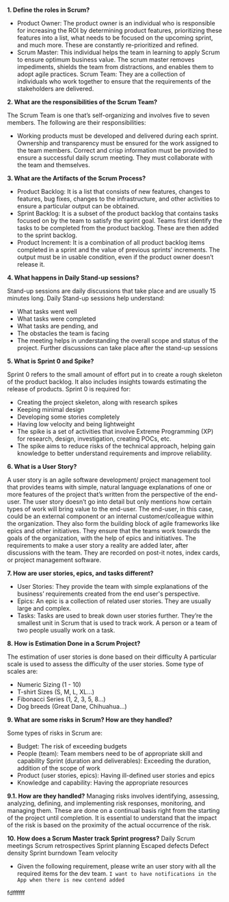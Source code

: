 
**1. Define the roles in Scrum?**

 - Product Owner: The product owner is an individual who is responsible
   for increasing the ROI by determining product features, prioritizing
   these features into a list, what needs to be focused on the upcoming
   sprint, and much more. These are constantly re-prioritized and
   refined. 
 - Scrum Master: This individual helps the team in learning to    apply
   Scrum to ensure optimum business value. The scrum master    removes
   impediments, shields the team from distractions, and enables    them
   to adopt agile practices.     Scrum Team: They are a collection of   
   individuals who work together to ensure that the requirements of the 
   stakeholders are delivered.

**2. What are the responsibilities of the Scrum Team?**

The Scrum Team is one that’s self-organizing and involves five to seven members. The following are their responsibilities:

 - Working products must be developed and delivered during each sprint.
   Ownership and transparency must be ensured for the work assigned to
   the team members. 
   Correct and crisp information must be provided to
   ensure a successful daily scrum meeting. 
   They must collaborate with
   the team and themselves.

**3. What are the Artifacts of the Scrum Process?**

 - Product Backlog: It is a list that consists of new features, changes 
   to features, bug fixes, changes to the infrastructure, and other
   activities to ensure a particular output can be obtained.
 - Sprint Backlog: It is a subset of the product backlog that contains
   tasks focused on by the team to satisfy the sprint goal. Teams
   first identify the tasks to be completed from the product backlog.
   These are then added to the sprint backlog.
  - Product Increment: It is a combination of all product backlog items
   completed in a sprint and the value of previous sprints' increments.
   The output must be in  usable condition, even if the product
   owner doesn’t release it.

**4. What happens in Daily Stand-up sessions?**

Stand-up sessions are daily discussions that take place and are usually 15 minutes long. Daily Stand-up sessions help understand:

 - What tasks went well
 - What tasks were completed
 - What tasks are pending, and
 - The obstacles the team is facing
 - The meeting helps in understanding the overall scope and status of
   the project. Further discussions can take place after the stand-up
   sessions

**5. What is Sprint 0 and Spike?**

Sprint 0 refers to the small amount of effort put in to create a rough skeleton of the product backlog. It also includes insights towards estimating the release of products. Sprint 0 is required for: 

 - Creating the project skeleton, along with research spikes
 - Keeping minimal design
 - Developing some stories completely
 - Having low velocity and being lightweight
 - The spike is a set of activities that involve Extreme Programming
   (XP) for research, design, investigation, creating POCs, etc.
 - The spike aims to reduce risks of the technical approach, helping
   gain knowledge to better understand requirements and improve
   reliability. 

**6. What is a User Story?**

A user story is an agile software development/ project management tool that provides teams with simple, natural language explanations of one or more features of the project that’s written from the perspective of the end-user.
The user story doesn’t go into detail but only mentions how certain types of work will bring value to the end-user. The end-user, in this case, could be an external component or an internal customer/colleague within the organization.
They also form the building block of agile frameworks like epics and other initiatives.
They ensure that the teams work towards the goals of the organization, with the help of epics and initiatives.
The requirements to make a user story a reality are added later, after discussions with the team.
They are recorded on post-it notes, index cards, or project management software.

**7. How are user stories, epics, and tasks different?**

 - User Stories: They provide the team with simple explanations of the
   business’ requirements created from the end user's perspective.
 - Epics: An epic is a collection of related user stories. They are
   usually large and complex.
 - Tasks: Tasks are used to break down user stories further. They’re the
   smallest unit in Scrum that is used to track work. A person or a team
   of two people usually work on a task.

**8. How is Estimation Done in a Scrum Project?**

The estimation of user stories is done based on their difficulty 
A particular scale is used to assess the difficulty of the user stories. Some type of scales are: 

 - Numeric Sizing (1 - 10)
 - T-shirt Sizes (S, M, L, XL…)
 - Fibonacci Series (1, 2, 3, 5, 8…)
 - Dog breeds (Great Dane, Chihuahua…)

**9. What are some risks in Scrum? How are they handled?**

Some types of risks in Scrum are:

 - Budget: The risk of exceeding budgets
 - People (team): Team members need to be of appropriate skill and
   capability Sprint (duration and deliverables): Exceeding the
   duration, addition of  the scope of work
 - Product (user stories, epics): Having ill-defined user stories and
   epics
 - Knowledge and capability: Having the appropriate resources

**9.1. How are they handled?** 
Managing risks involves identifying, assessing, analyzing, defining, and implementing risk responses, monitoring, and managing them. These are done on a continual basis right from the starting of the project until completion. It is essential to understand that the impact of the risk is based on the proximity of the actual occurrence of the risk.

**10. How does a Scrum Master track Sprint progress?**
Daily Scrum meetings
Scrum retrospectives
Sprint planning
Escaped defects
Defect density
Sprint burndown
Team velocity 

 - Given the following requirement, please write an user story with all
   the required items for the dev team.
   `I want to have notifications in the App when there is new contend added`  

fdffffff